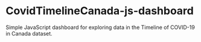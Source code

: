 # CovidTimelineCanada-js-dashboard
Simple JavaScript dashboard for exploring data in the Timeline of COVID-19 in Canada dataset.
